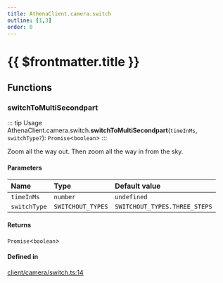 ```yaml
---
title: AthenaClient.camera.switch
outline: [1,3]
order: 0
---
```


# {{ $frontmatter.title }}


## Functions

### switchToMultiSecondpart

::: tip Usage
AthenaClient.camera.switch.**switchToMultiSecondpart**(`timeInMs`, `switchType?`): `Promise`<`boolean`\>
:::

Zoom all the way out. Then zoom all the way in from the sky.

#### Parameters

| Name | Type | Default value |
| :------ | :------ | :------ |
| `timeInMs` | `number` | `undefined` |
| `switchType` | `SWITCHOUT_TYPES` | `SWITCHOUT_TYPES.THREE_STEPS` |

#### Returns

`Promise`<`boolean`\>

#### Defined in

[client/camera/switch.ts:14](https://github.com/Stuyk/altv-athena/blob/fe85c1b/src/core/client/camera/switch.ts#L14)
